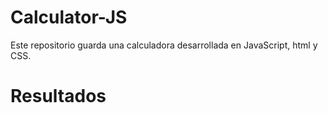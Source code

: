 # Calculator-JS
Este repositorio guarda una calculadora desarrollada en JavaScript, html y CSS. 

# Resultados


